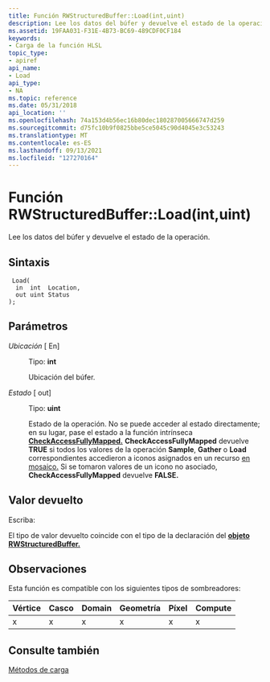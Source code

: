 ```yaml
---
title: Función RWStructuredBuffer::Load(int,uint)
description: Lee los datos del búfer y devuelve el estado de la operación. | Función RWStructuredBuffer::Load(int,uint)
ms.assetid: 19FAA031-F31E-4B73-BC69-489CDF0CF184
keywords:
- Carga de la función HLSL
topic_type:
- apiref
api_name:
- Load
api_type:
- NA
ms.topic: reference
ms.date: 05/31/2018
api_location: ''
ms.openlocfilehash: 74a153d4b56ec16b80dec180287005666747d259
ms.sourcegitcommit: d75fc10b9f0825bbe5ce5045c90d4045e3c53243
ms.translationtype: MT
ms.contentlocale: es-ES
ms.lasthandoff: 09/13/2021
ms.locfileid: "127270164"
---
```

# <a name="rwstructuredbufferloadintuint-function"></a>Función RWStructuredBuffer::Load(int,uint)

Lee los datos del búfer y devuelve el estado de la operación.

## <a name="syntax"></a>Sintaxis


``` syntax
 Load(
  in  int  Location,
  out uint Status
);
```



## <a name="parameters"></a>Parámetros

<dl> <dt>

*Ubicación* \[ En\]
</dt> <dd>

Tipo: **int**

Ubicación del búfer.

</dd> <dt>

*Estado* \[ out\]
</dt> <dd>

Tipo: **uint**

Estado de la operación. No se puede acceder al estado directamente; en su lugar, pase el estado a la función intrínseca [**CheckAccessFullyMapped.**](checkaccessfullymapped.md) **CheckAccessFullyMapped** devuelve **TRUE** si todos los valores de la operación **Sample**, **Gather** o **Load** correspondientes accedieron a iconos asignados en un recurso [en mosaico.](/windows/desktop/direct3d11/direct3d-11-2-features) Si se tomaron valores de un icono no asociado, **CheckAccessFullyMapped** devuelve **FALSE.**

</dd> </dl>

## <a name="return-value"></a>Valor devuelto

Escriba:

El tipo de valor devuelto coincide con el tipo de la declaración del [**objeto RWStructuredBuffer.**](sm5-object-rwstructuredbuffer.md)

## <a name="remarks"></a>Observaciones

Esta función es compatible con los siguientes tipos de sombreadores:



| Vértice | Casco | Domain | Geometría | Píxel | Compute |
|--------|------|--------|----------|-------|---------|
| x      | x    | x      | x        | x     | x       |



 

## <a name="see-also"></a>Consulte también

<dl> <dt>

[Métodos de carga](rwstructuredbuffer-load.md)
</dt> </dl>

 

 
